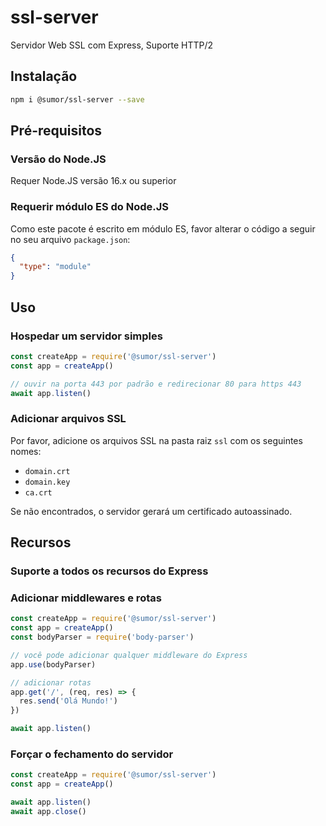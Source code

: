 # ssl-server

Servidor Web SSL com Express, Suporte HTTP/2

## Instalação

```bash
npm i @sumor/ssl-server --save
```

## Pré-requisitos

### Versão do Node.JS

Requer Node.JS versão 16.x ou superior

### Requerir módulo ES do Node.JS

Como este pacote é escrito em módulo ES, favor alterar o código a seguir no seu arquivo `package.json`:

```json
{
  "type": "module"
}
```

## Uso

### Hospedar um servidor simples

```javascript
const createApp = require('@sumor/ssl-server')
const app = createApp()

// ouvir na porta 443 por padrão e redirecionar 80 para https 443
await app.listen()
```

### Adicionar arquivos SSL

Por favor, adicione os arquivos SSL na pasta raiz `ssl` com os seguintes nomes:

- `domain.crt`
- `domain.key`
- `ca.crt`

Se não encontrados, o servidor gerará um certificado autoassinado.

## Recursos

### Suporte a todos os recursos do Express

### Adicionar middlewares e rotas

```javascript
const createApp = require('@sumor/ssl-server')
const app = createApp()
const bodyParser = require('body-parser')

// você pode adicionar qualquer middleware do Express
app.use(bodyParser)

// adicionar rotas
app.get('/', (req, res) => {
  res.send('Olá Mundo!')
})

await app.listen()
```

### Forçar o fechamento do servidor

```javascript
const createApp = require('@sumor/ssl-server')
const app = createApp()

await app.listen()
await app.close()
```
